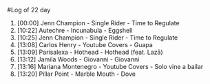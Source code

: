 #Log of 22 day

1. [00:00] Jenn Champion - Single Rider - Time to Regulate
1. [10:22] Autechre - Incunabula - Eggshell
1. [10:25] Jenn Champion - Single Rider - Time to Regulate
1. [13:08] Carlos Henry - Youtube Covers - Guapa
1. [13:09] Parisalexa - Hothead - Hothead (feat. Lazā)
1. [13:12] Jamila Woods - Giovanni - Giovanni
1. [13:16] Mariana Montenegro - Youtube Covers - Solo vine a bailar
1. [13:20] Pillar Point - Marble Mouth - Dove
